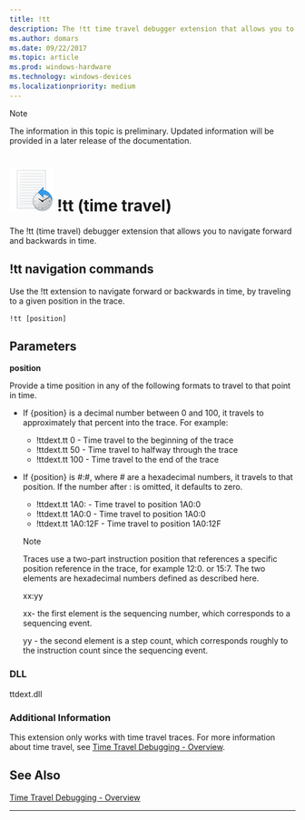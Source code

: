 ```yaml
---
title: !tt 
description: The !tt time travel debugger extension that allows you to navigate forward and backwards in time.
ms.author: domars
ms.date: 09/22/2017
ms.topic: article
ms.prod: windows-hardware
ms.technology: windows-devices
ms.localizationpriority: medium
---
```



> [!NOTE]
> The information in this topic is preliminary. Updated information will be provided in a later release of the documentation. 
>


# ![Small time travel logo showing clock](images/ttd-time-travel-debugging-logo.png) !tt (time travel)

The !tt (time travel) debugger extension that allows you to navigate forward and backwards in time.


## !tt navigation commands

Use the !tt extension to navigate forward or backwards in time, by traveling to a given position in the trace. 

```
!tt [position] 
```

## <span id="ddk__analyze_dbg"></span><span id="DDK__ANALYZE_DBG"></span>Parameters

**position**

Provide a time position in any of the following formats to travel to that point in time.
           
- If {position} is a decimal number between 0 and 100, it travels to approximately that percent into the trace. For example:
    - !ttdext.tt 0                   - Time travel to the beginning of the trace
    - !ttdext.tt 50                  - Time travel to halfway through the trace
    - !ttdext.tt 100                 - Time travel to the end of the trace
 

- If {position} is #:#, where # are a hexadecimal numbers, it travels to that position. If the number after : is omitted, it defaults to zero.
    - !ttdext.tt 1A0:                - Time travel to position 1A0:0
    - !ttdext.tt 1A0:0               - Time travel to position 1A0:0
    - !ttdext.tt 1A0:12F             - Time travel to position 1A0:12F


   > [!NOTE]
   > Traces use a two-part instruction position that references a specific position reference in the trace, for example 12:0. or 15:7. The two elements are hexadecimal numbers defined as described here.
   >
   > xx:yy
   > 
   > xx- the first element is the sequencing number, which corresponds to a sequencing event.
   >
   > yy - the second element is a step count, which corresponds roughly to the instruction count since the sequencing event.


### <span id="DLL"></span><span id="dll"></span>DLL

ttdext.dll

### <span id="Additional_Information"></span><span id="additional_information"></span><span id="ADDITIONAL_INFORMATION"></span>Additional Information

This extension only works with time travel traces. For more information about time travel, see [Time Travel Debugging - Overview](time-travel-debugging-overview.md).

## See Also

[Time Travel Debugging - Overview](time-travel-debugging-overview.md)

---






